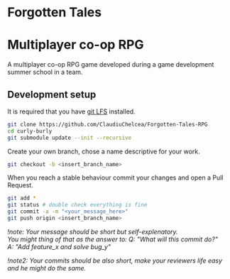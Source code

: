 # Forgotten Tales
# Multiplayer co-op RPG

A multiplayer co-op RPG game developed during a game development summer school in a team.

## Development setup ##

It is required that you have [git LFS](https://git-lfs.github.com) installed.

```bash
git clone https://github.com/ClaudiuChelcea/Forgotten-Tales-RPG
cd curly-burly
git submodule update --init --recursive
```
Create your own branch, chose a name descriptive for your work.

```bash
git checkout -b <insert_branch_name>
``` 

When you reach a stable behaviour commit your changes and open a Pull Request.

```bash
git add *
git status # double check everything is fine
git commit -a -m "<your_message_here>"
git push origin <insert_branch_name>
```
_!note: Your message should be short but self-explenatory.  
You might thing of that as the answer to:
Q: "What will this commit do?"  
A: "Add feature_x and solve bug_y"_ 

_!note2: Your commits should be also short, make your reviewers life easy and he might do the same._
